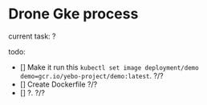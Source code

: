 # Drone Gke process
current task: ?

todo:
- [] Make it run this `kubectl set image deployment/demo demo=gcr.io/yebo-project/demo:latest`. ?/?
- [] Create Dockerfile ?/?
- [] ?. ?/?

